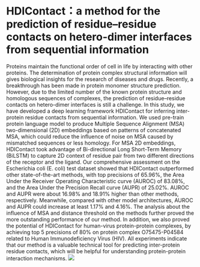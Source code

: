 # HDIContact：a method for the prediction of residue–residue contacts on hetero-dimer interfaces from sequential information
Proteins maintain the functional order of cell in life by interacting with other proteins. The determination of protein complex structural information will gives biological insights for the research of diseases and drugs. Recently, a breakthrough has been made in protein monomer structure prediction. However, due to the limited number of the known protein structure and homologous sequences of complexes, the prediction of residue–residue contacts on hetero-dimer interfaces is still a challenge. In this study, we have developed a deep learning framework HDIContact for inferring inter-protein residue contacts from sequential information. We used pre-train protein language model to produce Multiple Sequence Alignment (MSA) two-dimensional (2D) embeddings based on patterns of concatenated MSA, which could reduce the influence of noise on MSA caused by mismatched sequences or less homology. For MSA 2D embeddings, HDIContact took advantage of Bi-directional Long Short-Term Memory (BiLSTM) to capture 2D context of residue pair from two different directions of the receptor and the ligand. Our comprehensive assessment on the Escherichia coli (E. coli) test dataset showed that HDIContact outperformed other state-of-the-art methods, with top precisions of 65.96%, the Area Under the Receiver Operating Characteristic curve (AUROC) of 83.08%, and the Area Under the Precision Recall curve (AUPR) of 25.02%. AUROC and AUPR were about 16.98% and 18.91% higher than other methods, respectively. Meanwhile, compared with other model architectures, AUROC and AUPR could increase at least 1.17% and 4.16%. The analysis about the influence of MSA and distance threshold on the methods further proved the more outstanding performance of our method. In addition, we also proved the potential of HDIContact for human-virus protein-protein complexes, by achieving top 5 precisions of 80% on protein complex O75475-P04584 related to Human Immunodeficiency Virus (HIV). All experiments indicate that our method is a valuable technical tool for predicting inter-protein residue contacts, which will be helpful for understanding protein-protein interaction mechanisms.
![](https://github.com/vivian2229/zw-tju-HDIContact/blob/main/Figure1-Framework.jpg)
